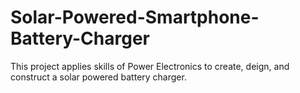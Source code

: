 # Solar-Powered-Smartphone-Battery-Charger
This project applies skills of Power Electronics to create, deign, and construct a solar powered battery charger. 
